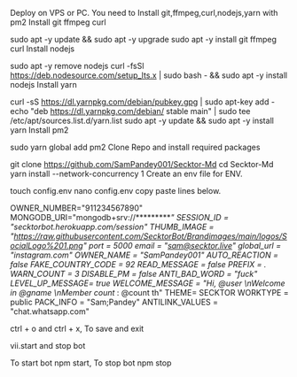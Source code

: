 Deploy on VPS or PC.
You need to Install git,ffmpeg,curl,nodejs,yarn with pm2
Install git ffmpeg curl

 sudo apt -y update &&  sudo apt -y upgrade 
 sudo apt -y install git ffmpeg curl
Install nodejs

sudo apt -y remove nodejs
curl -fsSl https://deb.nodesource.com/setup_lts.x | sudo bash - && sudo apt -y install nodejs
Install yarn

curl -sS https://dl.yarnpkg.com/debian/pubkey.gpg | sudo apt-key add - 
echo "deb https://dl.yarnpkg.com/debian/ stable main" | sudo tee /etc/apt/sources.list.d/yarn.list
sudo apt -y update && sudo apt -y install yarn
Install pm2

sudo yarn global add pm2
Clone Repo and install required packages

git clone https://github.com/SamPandey001/Secktor-Md
cd Secktor-Md
yarn install --network-concurrency 1
Create an env file for ENV.

touch config.env
nano config.env
copy paste lines below.

OWNER_NUMBER="911234567890"
MONGODB_URI="mongodb+srv://*************"
SESSION_ID = "secktorbot.herokuapp.com/session"
THUMB_IMAGE = "https://raw.githubusercontent.com/SecktorBot/Brandimages/main/logos/SocialLogo%201.png"
port = 5000
email = "sam@secktor.live"
global_url = "instagram.com"
OWNER_NAME = "SamPandey001"
AUTO_REACTION = false
FAKE_COUNTRY_CODE = 92
READ_MESSAGE = false
PREFIX = .
WARN_COUNT = 3
DISABLE_PM = false
ANTI_BAD_WORD = "fuck"
LEVEL_UP_MESSAGE= true
WELCOME_MESSAGE =  "*Hi,* @user \n*Welcome in* @gname \n*Member count* : @count th"
THEME= SECKTOR
WORKTYPE = public
PACK_INFO = "Sam;Pandey"
ANTILINK_VALUES = "chat.whatsapp.com"

ctrl + o and ctrl + x, To save and exit

vii.start and stop bot

To start bot npm start, To stop bot npm stop
